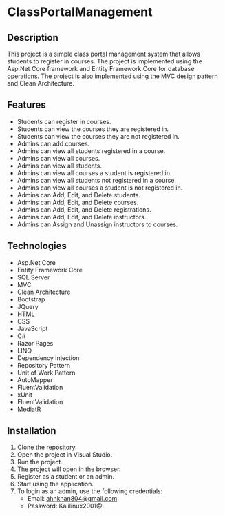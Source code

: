 # ClassPortalManagement

## Description
This project is a simple class portal management system that allows students to register in courses.
The project is implemented using the Asp.Net Core framework and Entity Framework Core for database operations. The project is also implemented using the MVC design pattern and Clean Architecture.

## Features
- Students can register in courses.
- Students can view the courses they are registered in.
- Students can view the courses they are not registered in.
- Admins can add courses.
- Admins can view all students registered in a course.
- Admins can view all courses.
- Admins can view all students.
- Admins can view all courses a student is registered in.
- Admins can view all students not registered in a course.
- Admins can view all courses a student is not registered in.
- Admins can Add, Edit, and Delete students.
- Admins can Add, Edit, and Delete courses.
- Admins can Add, Edit, and Delete registrations.
- Admins can Add, Edit, and Delete instructors.
- Admins can Assign and Unassign instructors to courses.

## Technologies
- Asp.Net Core
- Entity Framework Core
- SQL Server
- MVC
- Clean Architecture
- Bootstrap
- JQuery
- HTML
- CSS
- JavaScript
- C#
- Razor Pages
- LINQ
- Dependency Injection
- Repository Pattern
- Unit of Work Pattern
- AutoMapper
- FluentValidation
- xUnit
- FluentValidation
- MediatR

## Installation
1. Clone the repository.
2. Open the project in Visual Studio.
3. Run the project.
4. The project will open in the browser.
5. Register as a student or an admin.
6. Start using the application.
7. To login as an admin, use the following credentials:
   - Email: ahnkhan804@gmail.com
   - Password: Kalilinux2001@.